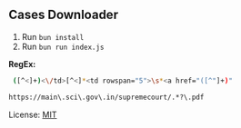 ## Cases Downloader

1. Run `bun install`
2. Run `bun run index.js`

**RegEx:**

```bash
 ([^<]+)<\/td>[^<]*<td rowspan="5">\s*<a href="([^"]+)"
```

```bash
https://main\.sci\.gov\.in/supremecourt/.*?\.pdf
```

License: [MIT](./LICENSE)
